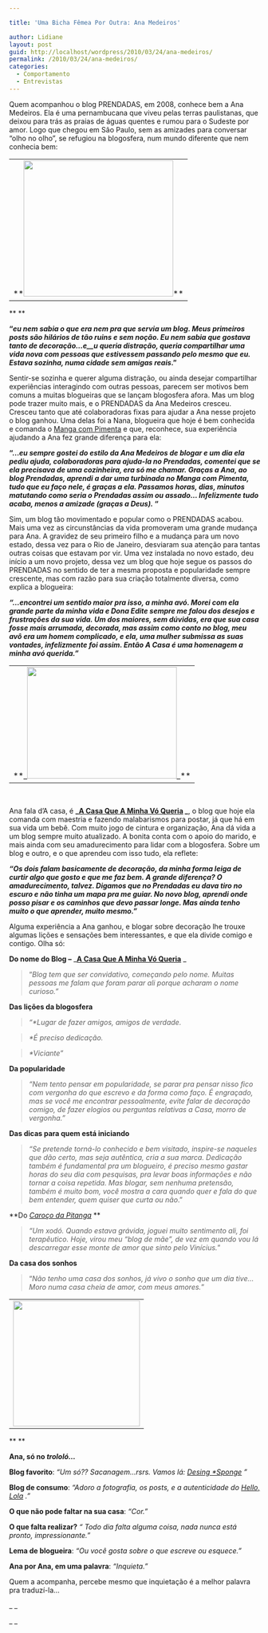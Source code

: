 ```yaml
---

title: 'Uma Bicha Fêmea Por Outra: Ana Medeiros'

author: Lidiane
layout: post
guid: http://localhost/wordpress/2010/03/24/ana-medeiros/
permalink: /2010/03/24/ana-medeiros/
categories:
  - Comportamento
  - Entrevistas
---
```

Quem acompanhou o blog PRENDADAS, em 2008, conhece bem a Ana Medeiros. Ela é uma pernambucana que viveu pelas terras paulistanas, que deixou para trás as praias de águas quentes e rumou para o Sudeste por amor. Logo que chegou em São Paulo, sem as amizades para conversar “olho no olho”, se refugiou na blogosfera, num mundo diferente que nem conhecia bem:

<!--more-->

<table align="center">
  <tr>
    <td>
      **<a href="http://www.trololodemulher.com.br/blog/wp-content/uploads/2010/02/bicha-femea-ana-medeiros.jpg"><img class="aligncenter size-medium wp-image-4373" title="bicha femea ana medeiros" src="http://www.trololodemulher.com.br/blog/wp-content/uploads/2010/02/bicha-femea-ana-medeiros-300x273.jpg" alt="" width="300" height="273" /></a>**
    </td>
  </tr>
</table>

** **

**“_eu nem sabia o que era nem pra que servia um blog. Meus primeiros posts são hilários de tão ruins e sem noção. Eu nem sabia que gostava tanto de decoração…e__u queria distração, queria compartilhar uma vida nova com pessoas que estivessem passando pelo mesmo que eu. Estava sozinha, numa cidade sem amigas reais_.”**

Sentir-se sozinha e querer alguma distração, ou ainda desejar compartilhar experiências interagindo com outras pessoas, parecem ser motivos bem comuns a muitas blogueiras que se lançam blogosfera afora. Mas um blog pode trazer muito mais, e o PRENDADAS da Ana Medeiros cresceu. Cresceu tanto que até colaboradoras fixas para ajudar a Ana nesse projeto o blog ganhou. Uma delas foi a Nana, blogueira que hoje é bem conhecida e comanda o [Manga com Pimenta](http://www.mangacompimenta.blogspot.com/)  e que, reconhece, sua experiência ajudando a Ana fez grande diferença para ela:

**“…_eu sempre gostei do estilo da Ana Medeiros de blogar e um dia ela pediu ajuda, colaboradoras para ajuda-la no Prendadas, comentei que se ela precisava de uma cozinheira, era só me chamar._ _Graças a Ana, ao blog Prendadas, aprendi a dar uma turbinada no Manga com Pimenta, tudo que eu faço nele, é graças a ela. Passamos horas, dias, minutos matutando como seria o Prendadas assim ou assado… Infelizmente tudo acaba, menos a amizade (graças a Deus)._ “**

Sim, um blog tão movimentado e popular como o PRENDADAS acabou. Mais uma vez as circunstâncias da vida promoveram uma grande mudança para Ana. A gravidez de seu primeiro filho e a mudança para um novo estado, dessa vez para o Rio de Janeiro, desviaram sua atenção para tantas outras coisas que estavam por vir. Uma vez instalada no novo estado, deu início a um novo projeto, dessa vez um blog que hoje segue os passos do PRENDADAS no sentido de ter a mesma proposta e popularidade sempre crescente, mas com razão para sua criação totalmente diversa, como explica a blogueira:

_**“…encontrei um sentido maior pra isso, a minha avó. Morei com ela grande parte da minha vida e Dona Edite sempre me falou dos desejos e frustrações da sua vida. Um dos maiores, sem dúvidas, era que sua casa fosse mais arrumada, decorada, mas assim como conto no blog, meu avô era um homem complicado, e ela, uma mulher submissa as suas vontades, infelizmente foi assim. Então A Casa é uma homenagem a minha avó querida.”**_

<table align="center">
  <tr>
    <td>
      **_<a href="http://www.trololodemulher.com.br/blog/wp-content/uploads/2010/02/familia-feliz.jpg"><img class="aligncenter size-medium wp-image-4374" title="familia feliz" src="http://www.trololodemulher.com.br/blog/wp-content/uploads/2010/02/familia-feliz-300x224.jpg" alt="" width="300" height="224" /></a>_**
    </td>
  </tr>
</table>

 

Ana fala d’A casa, é **_[A Casa Que A Minha Vó Queria](http://acasaqueaminhavoqueria.blogspot.com/) _**, o blog que hoje ela comanda com maestria e fazendo malabarismos para postar, já que há em sua vida um bebê. Com muito jogo de cintura e organização, Ana dá vida a um blog sempre muito atualizado. A bonita conta com o apoio do marido, e mais ainda com seu amadurecimento para lidar com a blogosfera. Sobre um blog e outro, e o que aprendeu com isso tudo, ela reflete:

_**“Os dois falam basicamente de decoração, da minha forma leiga de curtir algo que gosto e que me faz bem. A grande diferença? O amadurecimento, talvez. Digamos que no Prendadas eu dava tiro no escuro e não tinha um mapa pra me guiar. No novo blog, aprendi onde posso pisar e os caminhos que devo passar longe. Mas ainda tenho muito o que aprender, muito mesmo.”**_

Alguma experiência a Ana ganhou, e blogar sobre decoração lhe trouxe algumas lições e sensações bem interessantes, e que ela divide comigo e contigo. Olha só:

**Do nome do Blog –** _[**A Casa Que A Minha Vó Queria**](http://acasaqueaminhavoqueria.blogspot.com/) _

> “_Blog tem que ser convidativo, começando pelo nome. Muitas pessoas me falam que foram parar ali porque acharam o nome curioso.”_

**Das lições da blogosfera**

> _“*Lugar de fazer amigos, amigos de verdade._

> _*É preciso dedicação._

> _*Viciante”_

**Da popularidade**

> _“Nem tento pensar em popularidade, se parar pra pensar nisso fico com vergonha do que escrevo e da forma como faço. É engraçado, mas se você me encontrar pessoalmente, evite falar de decoração comigo, de fazer elogios ou perguntas relativas a Casa, morro de vergonha.”_

**Das dicas para quem está iniciando**

> _“Se pretende torná-lo conhecido e bem visitado, inspire-se naqueles que dão certo, mas seja autêntica, cria a sua marca. Dedicação também é fundamental pra um blogueiro, é preciso mesmo gastar horas do seu dia com pesquisas, pra levar boas informações e não tornar a coisa repetida. Mas blogar, sem nenhuma pretensão, também é muito bom, você mostra a cara quando quer e fala do que bem entender, quem quiser que curta ou não_.”

**Do [_Caroço da Pitanga_](http://aninhamedeiros.wordpress.com/) **

> _“Um xodó. Quando estava grávida, joguei muito sentimento ali, foi terapêutico. Hoje, virou meu “blog de mãe”, de vez em quando vou lá descarregar esse monte de amor que sinto pelo Vinícius._”

**Da casa dos sonhos**

> “_Não tenho uma casa dos sonhos, já vivo o sonho que um dia tive&#8230;Moro numa casa cheia de amor, com meus amores._”

<table align="center">
  <tr>
    <td>
      <a href="http://www.trololodemulher.com.br/blog/wp-content/uploads/2010/02/ana-na-praia.jpg"><img class="aligncenter size-full wp-image-4371" title="ana na praia" src="http://www.trololodemulher.com.br/blog/wp-content/uploads/2010/02/ana-na-praia.jpg" alt="" width="254" height="252" /></a>
    </td>
  </tr>
</table>

** **

**Ana, só no _trololó…_**

**Blog favorito**: _“Um só?? Sacanagem&#8230;rsrs. Vamos lá: [Desing *Sponge](http://www.designspongeonline.com/) ”_

**Blog de consumo**: _“Adoro a fotografia, os posts, e a autenticidade do [Hello, Lola](http://www.hellololla.com/) .”_

**O que não pode faltar na sua casa**: _“Cor.”_

**O que falta realizar?** _“ Todo dia falta alguma coisa, nada nunca está pronto, impressionante.”_

**Lema de blogueira**: _“Ou você gosta sobre o que escreve ou esquece.”_

**Ana por Ana, em uma palavra**: _“Inquieta.”_

Quem a acompanha, percebe mesmo que inquietação é a melhor palavra pra traduzí-la…

_ _

_ _
